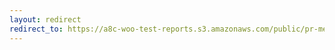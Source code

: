 ```yaml
---
layout: redirect
redirect_to: https://a8c-woo-test-reports.s3.amazonaws.com/public/pr-merge/44496/api/index.html
---
```

